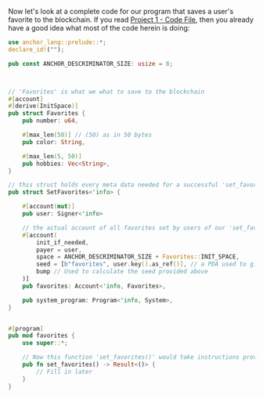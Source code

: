 Now let's look at a complete code for our program that saves a user's favorite to the blockchain. If you read [Project 1 - Code File](Project%201%20-%20Code%20File.md), then you already have a good idea what most of the code herein is doing:

```rs
use anchor_lang::prelude::*;
declare_id!("");

pub const ANCHOR_DESCRIMINATOR_SIZE: usize = 8;



// 'Favorites' is what we what to save to the blockchain
#[account]
#[derive(InitSpace)]
pub struct Favorites {
    pub number: u64,

    #[max_len(50)] // (50) as in 50 bytes
    pub color: String,

    #[max_len(5, 50)]
    pub hobbies: Vec<String>,
}

// this struct holds every meta data needed for a successful 'set_favorites' action - the destination account to add a favorite to, the signer (instruction runner)
pub struct SetFavorites<'info> {

    #[account(mut)]
    pub user: Signer<'info>

    // the actual account of all favorites set by users of our 'set_favorites' instruction handler
    #[account(
        init_if_needed,
        payer = user,
        space = ANCHOR_DESCRIMINATOR_SIZE + Favorites::INIT_SPACE,
        seed = [b"favorites", user.key().as_ref()], // a PDA used to give a non-user account (e.g, favorites) an address on the blockchain
        bump // Used to calculate the seed provided above
    )]
    pub favorites: Account<'info, Favorites>,

    pub system_program: Program<'info, System>,
}


#[program]
pub mod favorites {
    use super::*;

    // Now this function 'set_favorites()' would take instructions provided by clients, run them, and then save the results to the blockchain
    pub fn set_favorites() -> Result<()> {
        // Fill in later
    }
}
```

